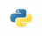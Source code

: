 <div style="display: inline_block"><br>
   <img align="center" alt="Rafa-Python" height="40" width="50" src="https://raw.githubusercontent.com/devicons/devicon/master/icons/python/python-original.svg">
</div>


<!---
nicolasgouvea/nicolasgouvea is a ✨ special ✨ repository because its `README.md` (this file) appears on your GitHub profile.
You can click the Preview link to take a look at your changes.
--->

